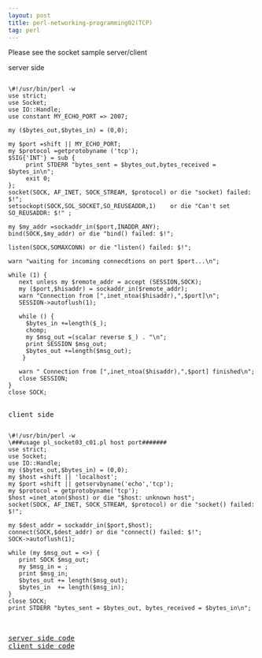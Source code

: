 ```yaml
---
layout: post
title: perl-networking-programming02(TCP)
tag: perl
---
```


 Please see the socket sample server/client 

server side
<pre><code>
\#!/usr/bin/perl -w
use strict;
use Socket;
use IO::Handle;
use constant MY_ECHO_PORT => 2007;

my ($bytes_out,$bytes_in) = (0,0);

my $port =shift || MY_ECHO_PORT;
my $protocol =getprotobyname ('tcp');
$SIG{'INT'} = sub {
     print STDERR "bytes_sent = $bytes_out,bytes_received = $bytes_in\n";
     exit 0;
};
socket(SOCK, AF_INET, SOCK_STREAM, $protocol) or die "socket) failed: $!";
setsockopt(SOCK,SOL_SOCKET,SO_REUSEADDR,1)    or die "Can't set SO_REUSADDR: $!" ;

my $my_addr =sockaddr_in($port,INADDR_ANY);
bind(SOCK,$my_addr) or die "bind() failed: $!";

listen(SOCK,SOMAXCONN) or die "listen() failed: $!";

warn "waiting for incoming connecdtions on port $port...\n";

while (1) {
   next unless my $remote_addr = accept (SESSION,SOCK);
   my ($port,$hisaddr) = sockaddr_in($remote_addr);
   warn "Connection from [",inet_ntoa($hisaddr),",$port]\n";
   SESSION->autoflush(1);

   while (<SESSION>) {
     $bytes_in +=length($_);
     chomp;
     my $msg_out =(scalar reverse $_) . "\n";
     print SESSION $msg_out;
     $bytes_out +=length($msg_out);
    }

   warn " Connection from [",inet_ntoa($hisaddr),",$port] finished\n";
   close SESSION;
}
close SOCK;
<pre></code>
client side
<pre><code>
\#!/usr/bin/perl -w
\###usage pl_socket03_c01.pl host port#######
use strict;
use Socket;
use IO::Handle;
my ($bytes_out,$bytes_in) = (0,0);
my $host =shift || 'localhost';
my $port =shift || getservbyname('echo','tcp');
my $protocol = getprotobyname('tcp');
$host =inet_aton($host) or die "$host: unknown host";
socket(SOCK, AF_INET, SOCK_STREAM, $protocol) or die "socket() failed: $!";

my $dest_addr = sockaddr_in($port,$host);
connect(SOCK,$dest_addr) or die "connect() failed: $!";
SOCK->autoflush(1);

while (my $msg_out = <>) {
   print SOCK $msg_out;
   my $msg_in = <SOCK>;
   print $msg_in;
   $bytes_out += length($msg_out);
   $bytes_in  += length($msg_in);
}
close SOCK;
print STDERR "bytes_sent = $bytes_out, bytes_received = $bytes_in\n";
<pre></code>

<a href="https://github.com/zhangchl007/zhangchl007.github.io/blob/master/upload/pl_sock_stcp02.pl">server side code</a>
<a href="https://github.com/zhangchl007/zhangchl007.github.io/blob/master/upload/pl_sock_ctcp02.pl">client side code</a>
